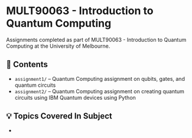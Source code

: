 # MULT90063 - Introduction to Quantum Computing

Assignments completed as part of MULT90063 - Introduction to Quantum Computing at the University of Melbourne.

## 📝 Contents

- `assignment1/` – Quantum Computing assignment on qubits, gates, and quantum circuits
- `assignment2/` – Quantum Computing assignment on creating quantum circuits using IBM Quantum devices using Python

## 💡 Topics Covered In Subject

- 
